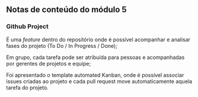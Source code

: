 ## Notas de conteúdo do módulo 5

### Github Project
É uma *feature* dentro do repositório onde é possível acompanhar e analisar fases do projeto (To Do / In Progress / Done); 

Em grupo, cada tarefa pode ser atribuída para pessoas e acompanhadas por gerentes de projetos e equipe;

Foi apresentado o template automated Kanban, onde é possível associar issues criadas ao projeto e cada pull request move automaticamente aquela tarefa do projeto.
